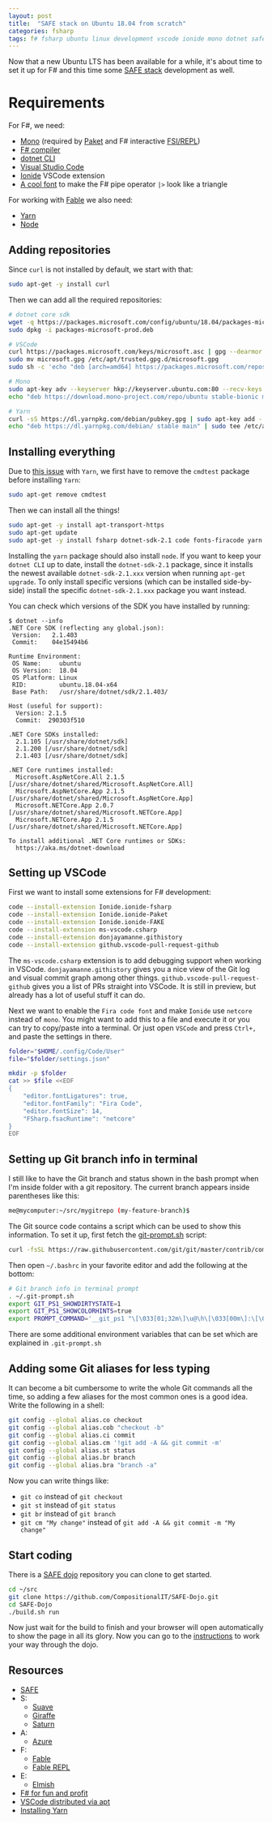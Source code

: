 ```yaml
---
layout: post
title:  "SAFE stack on Ubuntu 18.04 from scratch"
categories: fsharp
tags: f# fsharp ubuntu linux development vscode ionide mono dotnet safe saturn giraffe suave elmish yarn nodejs code
---
```


Now that a new Ubuntu LTS has been available for a while, it's about time to set it up for F# and this time some [SAFE stack](https://safe-stack.github.io) development as well.

# Requirements

For F#, we need:

* [Mono](http://www.mono-project.com/download/#download-lin) (required by [Paket](https://fsprojects.github.io/Paket/) and F# interactive [FSI/REPL](https://repl.it/site/languages/fsharp))
* [F# compiler](http://fsharp.org/use/linux/)
* [dotnet CLI](https://www.microsoft.com/net/learn/get-started/linuxubuntu)
* [Visual Studio Code](https://code.visualstudio.com)
* [Ionide](http://ionide.io) VSCode extension
* [A cool font](https://github.com/tonsky/FiraCode) to make the F# pipe operator `|>` look like a triangle

For working with [Fable](http://fable.io) we also need:

* [Yarn](https://yarnpkg.com/en/docs/install#debian-stable)
* [Node](https://nodejs.org/en/download/)

## Adding repositories

Since `curl` is not installed by default, we start with that:

```bash
sudo apt-get -y install curl
```

Then we can add all the required repositories:

```bash
# dotnet core sdk
wget -q https://packages.microsoft.com/config/ubuntu/18.04/packages-microsoft-prod.deb
sudo dpkg -i packages-microsoft-prod.deb

# VSCode
curl https://packages.microsoft.com/keys/microsoft.asc | gpg --dearmor > microsoft.gpg
sudo mv microsoft.gpg /etc/apt/trusted.gpg.d/microsoft.gpg
sudo sh -c 'echo "deb [arch=amd64] https://packages.microsoft.com/repos/vscode stable main" > /etc/apt/sources.list.d/vscode.list'

# Mono
sudo apt-key adv --keyserver hkp://keyserver.ubuntu.com:80 --recv-keys 3FA7E0328081BFF6A14DA29AA6A19B38D3D831EF
echo "deb https://download.mono-project.com/repo/ubuntu stable-bionic main" | sudo tee /etc/apt/sources.list.d/mono-official-stable.list

# Yarn
curl -sS https://dl.yarnpkg.com/debian/pubkey.gpg | sudo apt-key add -
echo "deb https://dl.yarnpkg.com/debian/ stable main" | sudo tee /etc/apt/sources.list.d/yarn.list
```

## Installing everything

Due to [this issue](https://github.com/yarnpkg/yarn/issues/2821) with `Yarn`, we first have to remove the `cmdtest` package before installing `Yarn`:

```bash
sudo apt-get remove cmdtest
```

Then we can install all the things!

```bash
sudo apt-get -y install apt-transport-https
sudo apt-get update
sudo apt-get -y install fsharp dotnet-sdk-2.1 code fonts-firacode yarn
```

Installing the `yarn` package should also install `node`. If you want to keep your `dotnet CLI` up to date, install the `dotnet-sdk-2.1` package, since it installs the newest available `dotnet-sdk-2.1.xxx` version when running `apt-get upgrade`. To only install specific versions (which can be installed side-by-side) install the specific `dotnet-sdk-2.1.xxx` package you want instead.

You can check which versions of the SDK you have installed by running:

```text
$ dotnet --info
.NET Core SDK (reflecting any global.json):
 Version:   2.1.403
 Commit:    04e15494b6

Runtime Environment:
 OS Name:     ubuntu
 OS Version:  18.04
 OS Platform: Linux
 RID:         ubuntu.18.04-x64
 Base Path:   /usr/share/dotnet/sdk/2.1.403/

Host (useful for support):
  Version: 2.1.5
  Commit:  290303f510

.NET Core SDKs installed:
  2.1.105 [/usr/share/dotnet/sdk]
  2.1.200 [/usr/share/dotnet/sdk]
  2.1.403 [/usr/share/dotnet/sdk]

.NET Core runtimes installed:
  Microsoft.AspNetCore.All 2.1.5 [/usr/share/dotnet/shared/Microsoft.AspNetCore.All]
  Microsoft.AspNetCore.App 2.1.5 [/usr/share/dotnet/shared/Microsoft.AspNetCore.App]
  Microsoft.NETCore.App 2.0.7 [/usr/share/dotnet/shared/Microsoft.NETCore.App]
  Microsoft.NETCore.App 2.1.5 [/usr/share/dotnet/shared/Microsoft.NETCore.App]

To install additional .NET Core runtimes or SDKs:
  https://aka.ms/dotnet-download
```

## Setting up VSCode

First we want to install some extensions for F# development:

```bash
code --install-extension Ionide.ionide-fsharp
code --install-extension Ionide.ionide-Paket
code --install-extension Ionide.ionide-FAKE
code --install-extension ms-vscode.csharp
code --install-extension donjayamanne.githistory
code --install-extension github.vscode-pull-request-github
```

The `ms-vscode.csharp` extension is to add debugging support when working in VSCode. `donjayamanne.githistory` gives you a nice view of the Git log and visual commit graph among other things. `github.vscode-pull-request-github` gives you a list of PRs straight into VSCode. It is still in preview, but already has a lot of useful stuff it can do.

Next we want to enable the `Fira code font` and make `Ionide` use `netcore` instead of `mono`. You might want to add this to a file and execute it or you can try to copy/paste into a terminal. Or just open `VSCode` and press `Ctrl+,` and paste the settings in there.

```bash
folder="$HOME/.config/Code/User"
file="$folder/settings.json"

mkdir -p $folder
cat >> $file <<EOF
{
    "editor.fontLigatures": true,
    "editor.fontFamily": "Fira Code",
    "editor.fontSize": 14,
    "FSharp.fsacRuntime": "netcore"
}
EOF
```

## Setting up Git branch info in terminal

I still like to have the Git branch and status shown in the bash prompt when I'm inside folder with a git repository. The current branch appears inside parentheses like this:

```bash
me@mycomputer:~/src/mygitrepo (my-feature-branch)$
```

The Git source code contains a script which can be used to show this information. To set it up, first fetch the [git-prompt.sh](https://github.com/git/git/blob/master/contrib/completion/git-prompt.sh) script:

```bash
curl -fsSL https://raw.githubusercontent.com/git/git/master/contrib/completion/git-prompt.sh -o .git-prompt.sh
```

Then open `~/.bashrc` in your favorite editor and add the following at the bottom:

```bash
# Git branch info in terminal prompt
. ~/.git-prompt.sh
export GIT_PS1_SHOWDIRTYSTATE=1
export GIT_PS1_SHOWCOLORHINTS=true
export PROMPT_COMMAND='__git_ps1 "\[\033[01;32m\]\u@\h\[\033[00m\]:\[\033[01;34m\]\w\[\033[00m\]" "\\\$ "'
```

There are some additional environment variables that can be set which are explained in `.git-prompt.sh`

## Adding some Git aliases for less typing

It can become a bit cumbersome to write the whole Git commands all the time, so adding a few aliases for the most common ones is a good idea. Write the following in a shell:

```bash
git config --global alias.co checkout
git config --global alias.cob "checkout -b"
git config --global alias.ci commit
git config --global alias.cm '!git add -A && git commit -m'
git config --global alias.st status
git config --global alias.br branch
git config --global alias.bra "branch -a"
```

Now you can write things like:

* `git co` instead of `git checkout`
* `git st` instead of `git status`
* `git br` instead of `git branch`
* `git cm "My change"` instead of `git add -A && git commit -m "My change"`

## Start coding

There is a [SAFE dojo](https://github.com/CompositionalIT/SAFE-Dojo) repository you can clone to get started.

```bash
cd ~/src
git clone https://github.com/CompositionalIT/SAFE-Dojo.git
cd SAFE-Dojo
./build.sh run
```

Now just wait for the build to finish and your browser will open automatically to show the page in all its glory. Now you can go to the [instructions](https://github.com/CompositionalIT/SAFE-Dojo/blob/master/Instructions.md) to work your way through the dojo.

## Resources

* [SAFE](https://safe-stack.github.io)
* S:
  * [Suave](https://suave.io)
  * [Giraffe](https://github.com/giraffe-fsharp/Giraffe)
  * [Saturn](https://saturnframework.org)
* A:
  * [Azure](https://compositional-it.com/blog/2017/09-19-safe-cloud/index.html)
* F:
  * [Fable](http://fable.io)
  * [Fable REPL](http://fable.io/repl2/)
* E:
  * [Elmish](https://elmish.github.io)
* [F# for fun and profit](https://fsharpforfunandprofit.com)
* [VSCode distributed via apt](https://github.com/Microsoft/vscode/issues/2973)
* [Installing Yarn](https://yarnpkg.com/lang/en/docs/install/#debian-stable)
